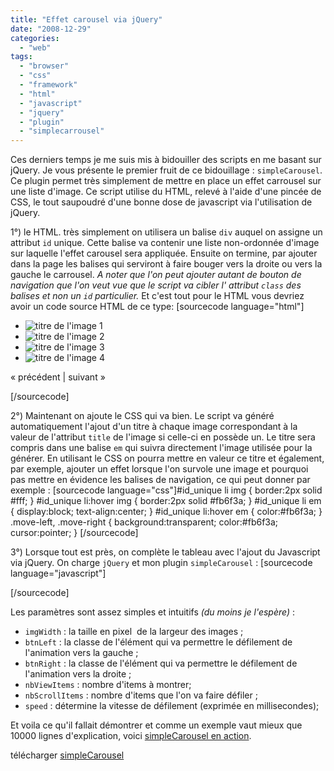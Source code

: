 ```yaml
---
title: "Effet carousel via jQuery"
date: "2008-12-29"
categories: 
  - "web"
tags: 
  - "browser"
  - "css"
  - "framework"
  - "html"
  - "javascript"
  - "jquery"
  - "plugin"
  - "simplecarrousel"
---
```


Ces derniers temps je me suis mis à bidouiller des scripts en me basant sur jQuery. Je vous présente le premier fruit de ce bidouillage : `simpleCarousel`. Ce plugin permet très simplement de mettre en place un effet carrousel sur une liste d'image. Ce script utilise du HTML, relevé à l'aide d'une pincée de CSS, le tout saupoudré d'une bonne dose de javascript via l'utilisation de jQuery.

1°) le HTML. très simplement on utilisera un balise `div` auquel on assigne un attribut `id` unique. Cette balise va contenir une liste non-ordonnée d'image sur laquelle l'effet carousel sera appliquée. Ensuite on termine, par ajouter dans la page les balises qui serviront à faire bouger vers la droite ou vers la gauche le carrousel. _A noter que l'on peut ajouter autant de bouton de navigation que l'on veut vue que le script va cibler l' attribut `class` des balises et non un `id` particulier._ Et c'est tout pour le HTML vous devriez avoir un code source HTML de ce type: \[sourcecode language="html"\]

- ![](/path/to/my/images "titre de l'image 1")
- ![](/path/to/my/images "titre de l'image 2")
- ![](/path/to/my/images "titre de l'image 3")
- ![](/path/to/my/images "titre de l'image 4")

« précédent | suivant »

\[/sourcecode\]

2°) Maintenant on ajoute le CSS qui va bien. Le script va généré automatiquement l'ajout d'un titre à chaque image correspondant à la valeur de l'attribut `title` de l'image si celle-ci en possède un. Le titre sera compris dans une balise `em` qui suivra directement l'image utilisée pour la générer. En utilisant le CSS on pourra mettre en valeur ce titre et également, par exemple, ajouter un effet lorsque l'on survole une image et pourquoi pas mettre en évidence les balises de navigation, ce qui peut donner par exemple : \[sourcecode language="css"\]#id\_unique li img { border:2px solid #fff; } #id\_unique li:hover img { border:2px solid #fb6f3a; } #id\_unique li em { display:block; text-align:center; } #id\_unique li:hover em { color:#fb6f3a; } .move-left, .move-right { background:transparent; color:#fb6f3a; cursor:pointer; } \[/sourcecode\]

3°) Lorsque tout est près, on complète le tableau avec l'ajout du Javascript via jQuery. On charge `jQuery` et mon plugin `simpleCarousel` : \[sourcecode language="javascript"\]

<script type="text/javascript" src="/path/to/jquery.js?v=1.26"></script>

 

<script type="text/javascript" src="/path/to/simpleCarousel.js"></script>

<script type="text/javascript">jQuery(function($) { var params = {'imgWidth' : 160, 'btnLeft' : 'move-left', 'btnRight' : 'move-right', 'nbViewItems' : 2, 'nbScrollItems' : 2, 'speed' : 1500 }; $('#onepiece').simpleCarousel(params); }); </script>

 \[/sourcecode\]

Les paramètres sont assez simples et intuitifs _(du moins je l'espère)_ :

- `imgWidth` : la taille en pixel  de la largeur des images ;
- `btnLeft` : la classe de l'élément qui va permettre le défilement de l'animation vers la gauche ;
- `btnRight` : la classe de l'élément qui va permettre le défilement de l'animation vers la droite ;
- `nbViewItems` : nombre d'items à montrer;
- `nbScrollItems` : nombre d'items que l'on va faire défiler ;
- `speed` : détermine la vitesse de défilement (exprimée en millisecondes);

Et voila ce qu'il fallait démontrer et comme un exemple vaut mieux que 10000 lignes d'explication, voici [simpleCarousel en action](http://nyams.planbweb.com/test/carrousel/new.html "Exemple d'utilisation de simpleCarrousel").

télécharger [simpleCarousel](http://nyams.planbweb.com/test/carrousel/jquery.simpleCarousel.js "le plugin jQuery : simpleCarrousel.js")

